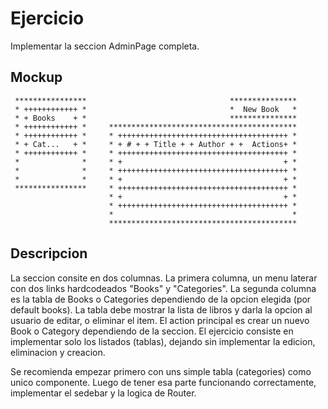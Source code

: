 # Ejercicio

Implementar la seccion AdminPage completa.

## Mockup

     ****************                                ***************      
     * ++++++++++++ *                                *  New Book   *      
     * + Books    + *                                ***************      
     * ++++++++++++ *     ******************************************      
     * ++++++++++++ *     * ++++++++++++++++++++++++++++++++++++++ *      
     * + Cat...   + *     * + # + + Title + + Author + +  Actions+ *      
     * ++++++++++++ *     * ++++++++++++++++++++++++++++++++++++++ *      
     *              *     * +                                    + *      
     *              *     * ++++++++++++++++++++++++++++++++++++++ *      
     *              *     * +                                    + *      
     ****************     * ++++++++++++++++++++++++++++++++++++++ *      
                          * +                                    + *      
                          * ++++++++++++++++++++++++++++++++++++++ *      
                          *                                        *      
                          ******************************************

## Descripcion

La seccion consite en dos columnas. La primera columna, un menu laterar con dos links hardcodeados "Books" y "Categories". La segunda columna es la tabla de Books o Categories dependiendo de la opcion elegida (por default books). La tabla debe mostrar la lista de libros y darla la opcion al usuario de editar, o eliminar el item.
El action principal es crear un nuevo Book o Category dependiendo de la seccion. El ejercicio consiste en implementar solo los listados (tablas), dejando sin implementar la edicion, eliminacion y creacion.

Se recomienda empezar primero con uns simple tabla (categories) como unico componente. Luego de tener esa parte funcionando correctamente, implementar el sedebar y la logica de Router.



                          